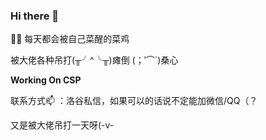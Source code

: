 ### Hi there 👋

👨‍💻 每天都会被自己菜醒的菜鸡

被大佬各种吊打(╥╯^╰╥)瘫倒 (；′⌒`)桑心

**Working On CSP**

联系方式📫 ：洛谷私信，如果可以的话说不定能加微信/QQ（？

又是被大佬吊打一天呀(-v-
